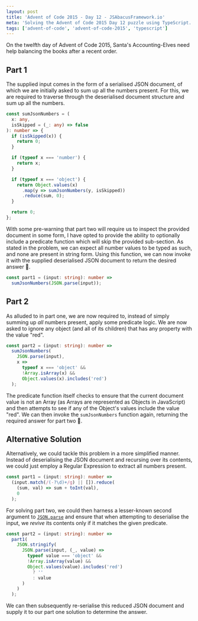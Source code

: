 ```yaml
---
layout: post
title: 'Advent of Code 2015 - Day 12 - JSAbacusFramework.io'
meta: 'Solving the Advent of Code 2015 Day 12 puzzle using TypeScript.'
tags: ['advent-of-code', 'advent-of-code-2015', 'typescript']
---
```


On the twelfth day of Advent of Code 2015, Santa's Accounting-Elves need help balancing the books after a recent order.

<!--more-->

## Part 1

The supplied input comes in the form of a serialised JSON document, of which we are initially asked to sum up all the numbers present.
For this, we are required to traverse through the deserialised document structure and sum up all the numbers.

```typescript
const sumJsonNumbers = (
  x: any,
  isSkipped = (_: any) => false
): number => {
  if (isSkipped(x)) {
    return 0;
  }

  if (typeof x === 'number') {
    return x;
  }

  if (typeof x === 'object') {
    return Object.values(x)
      .map(y => sumJsonNumbers(y, isSkipped))
      .reduce(sum, 0);
  }

  return 0;
};
```

With some pre-warning that part two will require us to inspect the provided document in some form, I have opted to provide the ability to optionally include a predicate function which will skip the provided sub-section.
As stated in the problem, we can expect all number values to be typed as such, and none are present in string form.
Using this function, we can now invoke it with the supplied deserialised JSON document to return the desired answer 🌟.

```typescript
const part1 = (input: string): number =>
  sumJsonNumbers(JSON.parse(input));
```

## Part 2

As alluded to in part one, we are now required to, instead of simply summing up _all_ numbers present, apply some predicate logic.
We are now asked to ignore any object (and all of its children) that has any property with the value "red".

```typescript
const part2 = (input: string): number =>
  sumJsonNumbers(
    JSON.parse(input),
    x =>
      typeof x === 'object' &&
      !Array.isArray(x) &&
      Object.values(x).includes('red')
  );
```

The predicate function itself checks to ensure that the current document value is not an Array (as Arrays are represented as Objects in JavaScript) and then attempts to see if any of the Object's values include the value "red".
We can then invoke the `sumJsonNumbers` function again, returning the required answer for part two 🌟.

## Alternative Solution

Alternatively, we could tackle this problem in a more simplified manner.
Instead of deserialising the JSON document and recursing over its contents, we could just employ a Regular Expression to extract all numbers present.

```typescript
const part1 = (input: string): number =>
  (input.match(/(-?\d)+/g) || []).reduce(
    (sum, val) => sum + toInt(val),
    0
  );
```

For solving part two, we could then harness a lesser-known second argument to [`JSON.parse`](https://developer.mozilla.org/en-US/docs/Web/JavaScript/Reference/Global_Objects/JSON/parse) and ensure that when attempting to deserialise the input, we _revive_ its contents only if it matches the given predicate.

```typescript
const part2 = (input: string): number =>
  part1(
    JSON.stringify(
      JSON.parse(input, (_, value) =>
        typeof value === 'object' &&
        !Array.isArray(value) &&
        Object.values(value).includes('red')
          ? ''
          : value
      )
    )
  );
```

We can then subsequently re-serialise this reduced JSON document and supply it to our part one solution to determine the answer.
